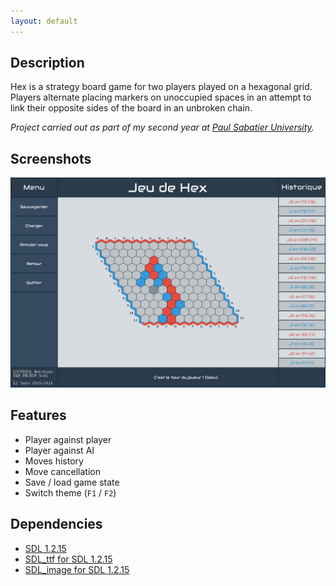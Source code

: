 ```yaml
---
layout: default
---
```


## Description

Hex is a strategy board game for two players played on a hexagonal grid. Players alternate placing markers on unoccupied spaces in an attempt to link their opposite sides of the board in an unbroken chain.

*Project carried out as part of my second year at [Paul Sabatier University](http://www.univ-tlse3.fr/).*

## Screenshots

![](images/PREVIEW.png)

## Features

* Player against player
* Player against AI
* Moves history
* Move cancellation
* Save / load game state
* Switch theme (`F1` / `F2`)

## Dependencies

* [SDL 1.2.15](https://www.libsdl.org/download-1.2.php)
* [SDL_ttf for SDL 1.2.15](https://www.libsdl.org/projects/SDL_ttf/release-1.2.html)
* [SDL_image for SDL 1.2.15](https://www.libsdl.org/projects/SDL_image/release-1.2.html)